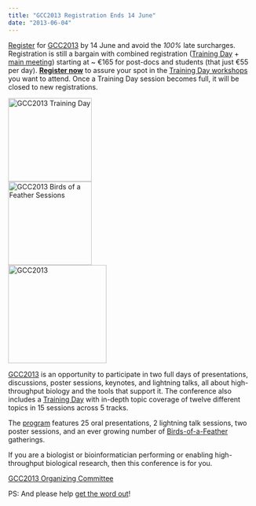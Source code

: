 ```yaml
---
title: "GCC2013 Registration Ends 14 June"
date: "2013-06-04"
---
```

[Register](/src/events/gcc2013/register/index.md) for [GCC2013](/src/events/gcc2013/index.md) by 14 June and avoid the *100%* late surcharges.  Registration is still a bargain with combined registration ([Training Day](/src/events/gcc2013/training-day/index.md) + [main meeting](/src/events/gcc2013/program/index.md)) starting at ~ €165 for post-docs and students (that just €55 per day). **[Register now](/src/events/gcc2013/register/index.md)** to assure your spot in the [Training Day workshops](/src/events/gcc2013/training-day/index.md) you want to attend.  Once a Training Day session becomes full, it will be closed to new registrations. 

<div class='right'><a href='/src/events/gcc2013/index.md'><img src="/src/images/logos/GCC2013TrainingDayLogo300.png" alt="GCC2013 Training Day" width="170px" /></a><br />
<a href='/src/events/gcc2013/index.md'><img src="/src/images/logos/GCC2013BoFLogo.png" alt="GCC2013 Birds of a Feather Sessions" width="170px" /></a></div>
<div class='left'><a href='/src/events/gcc2013/index.md'><img src="/src/images/logos/GCC2013Logo400.png" alt="GCC2013" width="200px" /></a></div>

[GCC2013](/src/events/gcc2013/index.md) is an opportunity to participate in two full days of presentations, discussions, poster sessions, keynotes, and lightning talks, all about high-throughput biology and the tools that support it. The conference also includes a [Training Day](/src/events/gcc2013/training-day/index.md) with in-depth topic coverage of twelve different topics in 15 sessions across 5 tracks.

The [program](/src/events/gcc2013/program/index.md) features 25 oral presentations, 2 lightning talk sessions, two poster sessions, and an ever growing number of [Birds-of-a-Feather](/src/events/gcc2013/bof/index.md) gatherings.

If you are a biologist or bioinformatician performing or enabling high-throughput biological research, then this conference is for you.

[GCC2013 Organizing Committee](/src/events/gcc2013/organizers/index.md)

PS: And please help [get the word out](/src/events/gcc2013/promotion/index.md)!
